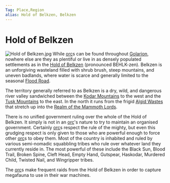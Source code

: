 ```yaml
---
Tag: Place,Region
alias: Hold of Belkzen, Belkzen
---
```

# Hold of Belkzen
![Hold of Belkzen.jpg](Hold-of-Belkzen.jpg)
While [orc](orc)s can be found throughout [Golarion](Golarion), nowhere else are they as plentiful or live in as densely populated settlements as in the [Hold of Belkzen](https://pathfinderwiki.com/wiki/Hold_of_Belkzen) (pronounced BEHLK-zen). Belkzen is an unforgiving wasteland filled with shrub brush, steep mountains, and uneven badlands, where water is scarce and generally limited to the seasonal [Flood Road](Flood-Road).

The territory generally referred to as Belkzen is a dry, wild, and dangerous river valley sandwiched between the [Kodar Mountains](Kodar-Mountains) to the west and the [Tusk Mountains](Tusk-Mountains) to the east. In the north it runs from the frigid [Algid Wastes](Algid-Wastes) that stretch up into the [Realm of the Mammoth Lords](Realm-of-the-Mammoth-Lords).

There is no unified government ruling over the whole of the Hold of Belkzen. It simply is not in an [orc](orc)'s nature to try to maintain an organised government. Certainly [orc](orc)s respect the rule of the mighty, but even this grudging respect is only given to those who are powerful enough to force other [orc](orc)s to obey them. Most of the country is inhabited and ruled by various semi-nomadic squabbling tribes who rule over whatever land they currently reside in. The most powerful of these include the Black Sun, Blood Trail, Broken Spine, Cleft Head, Empty Hand, Gutspear, Haskodar, Murdered Child, Twisted Nail, and Wingripper tribes.

The [orc](orc)s make frequent raids from the Hold of Belkzen in order to capture megafauna to use in their war machines. 
